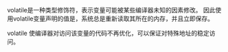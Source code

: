 volatile是一种类型修饰符，表示变量可能被某些编译器未知的因素修改。 因此使用volatile变量声明的值是，系统总是重新读取其所在的内存，并且立即保存。

volatile 使编译器对访问该变量的代码不再优化，可以保证对特殊地址的稳定访问。
